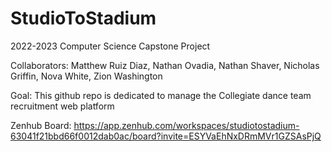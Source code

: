 # StudioToStadium

2022-2023 Computer Science Capstone Project
  
Collaborators: Matthew Ruiz Diaz, Nathan Ovadia, Nathan Shaver, Nicholas Griffin, Nova White, Zion Washington

Goal: This github repo is dedicated to manage the Collegiate dance team recruitment web platform

Zenhub Board: https://app.zenhub.com/workspaces/studiotostadium-63041f21bbd66f0012dab0ac/board?invite=ESYVaEhNxDRmMVr1GZSAsPjQ

